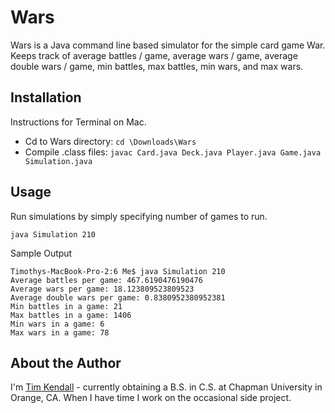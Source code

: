 # Wars

Wars is a Java command line based simulator for the simple card game War. Keeps track of average battles / game, average wars / game, average double wars / game, min battles, max battles, min wars, and max wars.

## Installation

Instructions for Terminal on Mac.

* Cd to Wars directory: `cd \Downloads\Wars`
* Compile .class files: `javac Card.java Deck.java Player.java Game.java Simulation.java`

## Usage

Run simulations by simply specifying number of games to run.

	java Simulation 210

Sample Output
	
	Timothys-MacBook-Pro-2:6 Me$ java Simulation 210
	Average battles per game: 467.6190476190476
	Average wars per game: 18.123809523809523
	Average double wars per game: 0.8380952380952381
	Min battles in a game: 21
	Max battles in a game: 1406
	Min wars in a game: 6
	Max wars in a game: 78
	
## About the Author

I'm [Tim Kendall](https://twitter.com/TboyTim) - currently obtaining a B.S. in C.S. at Chapman University in Orange, CA. When I have time I work on the occasional side project.
